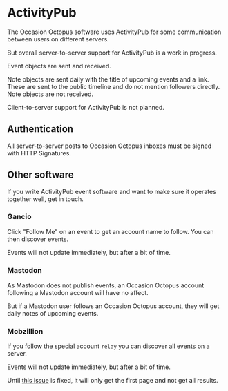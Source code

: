 # ActivityPub

The Occasion Octopus software uses ActivityPub for some communication between users on different servers.

But overall server-to-server support for ActivityPub is a work in progress.

Event objects are sent and received.

Note objects are sent daily with the title of upcoming events and a link. These are sent to the public timeline and do not mention followers directly. Note objects are not received.

Client-to-server support for ActivityPub is not planned.

## Authentication

All server-to-server posts to Occasion Octopus inboxes must be signed with HTTP Signatures.

## Other software

If you write ActivityPub event software and want to make sure it operates together well, get in touch.

### Gancio

Click "Follow Me" on an event to get an account name to follow. You can then discover events.

Events will not update immediately, but after a bit of time.

### Mastodon

As Mastodon does not publish events, an Occasion Octopus account following a Mastodon account will have no affect.

But if a Mastodon user follows an Occasion Octopus account, they will get daily notes of upcoming events.

### Mobzillion

If you follow the special account `relay` you can discover all events on a server.

Events will not update immediately, but after a bit of time.

Until [this issue](https://framagit.org/framasoft/mobilizon/-/issues/546) is fixed, it will only get the first page and not get all results.
